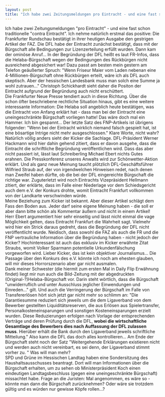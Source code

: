 ```yaml
---
layout: post
title: "Ich habe zwei Zeitungsmeldungen pro Eintracht - und eine fast schon traditionelle contra Eintracht."
---
```


Ich habe zwei Zeitungsmeldungen "pro Eintracht" - und eine fast schon traditionelle "contra Eintracht". Ich nehme natürlich erstmal das positive: Die Frankfurter Rundschau bestätigt in ihrer heutigen Ausgabe den gestrigen Artikel der FAZ. Die DFL habe der Eintracht zunächst bestätigt, dass mit der Bürgschaft alle Bedingungen zur Lizenzerteilung erfüllt wurden. Dann kam der ominöse Anruf... In der Begründung der DFL heißt es laut FR-Infos, dass die Helaba-Bürgschaft wegen der Bedingungen des Rückbürgen nicht ausreichend abgesichert war! Dazu passt am besten mein gestern am Telefon geäußerter Spruch: "Wenn Friseur Maier vom Laden nebenan eine 4-Millionen-Bürgschaft ohne Rückbürgen erteilt, wäre ich als DFL auch skeptisch. Aber der hessischen Landesbank muss man solch eine Summe ja wohl zutrauen..." Christoph Schickhardt sieht daher die Positon der Eintracht aufgrund der Begründung auch nicht erschüttert.  
Die Frankfurter Neue Presse tendiert auch in diese Richtung. Über die schon öfter beschriebene rechtliche Situation hinaus, gibt es eine weitere interessante Information: Die Helaba soll angeblich heute bestätigen, was die Eintracht von Anfang erklärt hat - dass man bei der Eintracht eine uneingeschränkte Bürgschaft vorliegen hatte! Das wäre doch mal ein Hammer. Ich bin gespannt... Der letzte Satz des FNP-Artikels ist übrigens folgender: "Wenn bei der Eintracht wirklich niemand falsch gespielt hat, ist eine bösartige Intrige nicht mehr ausgeschlossen." Klare Worte, nicht wahr?  
Natürlich völlig anders sieht der Kicker die Sachlage. DFL-Präsident Werner Hackmann wird hier dahin gehend zitiert, dass er davon ausgehe, dass die Eintracht die schriftliche Begründung veröffentlichen wird. Dass das aber nicht passiert ist, lässt laut Schreiberling Michael Ebert nichts Gutes erahnen. Die Presskonferenz unseres Anwalts wird zur Schönwetter-Aktion erklärt. Und als ganz neue Meinung taucht plötzlich DFL-Geschäftsführer Wilfried Straub auf, der von irgendwelchen Hinweisen redet, nach denen man Zweifel haben dürfte, ob die bei der DFL eingereichte Bürgschaft die richtige war. Zuguterletzt wird noch Eintrachts Vizepräsident Hellmann zitiert, der erklärte, dass im Falle einer Niederlage vor dem Schiedsgericht auch dem e.V. der Konkurs drohte, womit Eintracht Frankfurt vollkommen von der Landkarte verschwinden würde.  
Meine Beziehung zum Kicker ist bekannt. Aber dieser Artikel schlägt dem Fass den Boden aus. Jeder darf seine eigene Meinung haben - die soll er aber dann bitte schön als Kommentar äußern und nicht in einem Artikel! Herr Ebert argumentiert hier sehr einseitig und lässt nicht einmal die vage Möglichkeit gelten, dass Eintracht Frankfurt die Wahrheit sagt. Vielmehr wird hier ein Strick daraus gedreht, dass die Begründung der DFL nicht veröffentlicht wurde. Neidisch, dass sowohl die FAZ als auch die FR und die FNP vertrauliche Information über die Begründung haben - nicht jedoch der Kicker? Hochinteressant ist auch das exklusiv im Kicker erwähnte Zitat Straubs, womit Volker Sparmann potentielle Urkundenfälschung vorgeworfen wird. Lieber Kicker, das ist kein objektiver Journalismus... Die Passage über den Konkurs des e.V. könnte ich noch am ehesten glauben, will mir dieses Horrorszenario aber gar nicht ausmalen.  
Dank meiner Schwester (die hiermit zum ersten Mal in Daily Flip Erwähnung findet) liegt mir nun auch die Bild-Zeitung mit der abgedruckten (Original-?)Helaba-Bürgschaft vor. Darin steht wörtlich, dass die Bürgschaft "unwiderruflich und unter Ausschluss jeglicher Einwendungen und Einreden..." gilt. Und auch die Verringerung der Bürgschaft im Falle von Transfererlösen hört sich jetzt gar nicht mehr so schlimm an: "Die Garantiesumme reduziert sich jeweils um die dem Ligaverband von dem Bewerber gestellten Liquiditätsreserven, die aus Erlösen aus Spielertransfer, Personalkosteneinsparungen und sonstigen Kosteneinsparungen erzielt wurden. Diese Reduzierungen erfolgen nach Vorlage der entsprechenden Verträge und deren Prüfung durch die DFL, **wobei die wirtschaftliche Gesamtlage des Bewerbers dies nach Auffassung der DFL zulassen muss**. Hierüber erhält die Bank durch den Ligaverband jeweils schriftliche Mitteilung." Also kann die DFL das doch alles kontrollieren... Am Ende der Bürgschaft steht noch der Satz "Weitergehende Erklärungen existieren nicht und werden auch nicht vereinbart, es sei denn, der Ligaverband stimmt vorher zu. " Was will man mehr?  
SPD und Grüne im Hessischen Landtag haben eine Sondersitzung des Haushaltsausschusses beantragt. Dort will man Informationen über die Bürgschaft erhalten, um zu sehen ob Ministerpräsident Koch einen eindeutigen Landtagsbeschluss (gegen eine uneingeschränkte Bürgschaft) missachtet habe. Frage an die Juristen: Mal angenommen, es wäre so - könnte man dann die Bürgschaft zurücknehmen? Oder wäre sie trotzdem gültig und es würden nur gewisse Köpfe rollen...?
